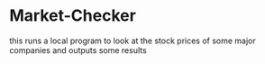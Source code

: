 # Market-Checker
this runs a local program to look at the stock prices of some major companies and outputs some results
